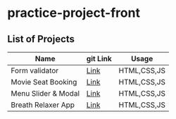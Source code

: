 # practice-project-front

## List of Projects

| Name                | git Link                                                                                          | Usage       |
| ------------------- | ------------------------------------------------------------------------------------------------- | ----------- |
| Form validator      | [Link](https://github.com/sajjad-10/practice-project-front/tree/main/Form%20Validator)            | HTML,CSS,JS |
| Movie Seat Booking  | [Link](https://github.com/sajjad-10/practice-project-front/tree/main/Movie%Seat%Booking)          | HTML,CSS,JS |
| Menu Slider & Modal | [Link](https://github.com/sajjad-10/practice-project-front/tree/main/Menu%20Slider%20%26%20Modal) | HTML,CSS,JS |
| Breath Relaxer App  | [Link](https://github.com/sajjad-10/practice-project-front/tree/main/Menu%20Slider%20%26%20Modal) | HTML,CSS,JS |